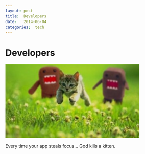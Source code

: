 ```yaml
---
layout: post
title:  Developers 
date:   2014-06-04 
categories:  tech 
---
```


# Developers


![](/images/unknown_filename.97.png)

Every time your app steals focus... God kills a kitten.

